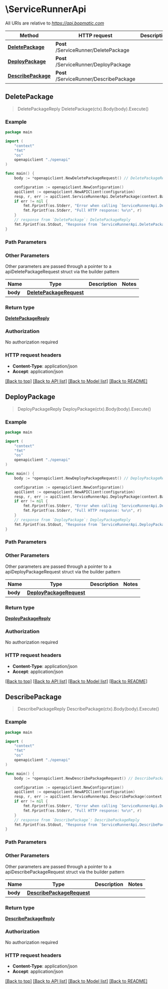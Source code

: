 # \ServiceRunnerApi

All URIs are relative to *https://api.bopmatic.com*

Method | HTTP request | Description
------------- | ------------- | -------------
[**DeletePackage**](ServiceRunnerApi.md#DeletePackage) | **Post** /ServiceRunner/DeletePackage | 
[**DeployPackage**](ServiceRunnerApi.md#DeployPackage) | **Post** /ServiceRunner/DeployPackage | 
[**DescribePackage**](ServiceRunnerApi.md#DescribePackage) | **Post** /ServiceRunner/DescribePackage | 



## DeletePackage

> DeletePackageReply DeletePackage(ctx).Body(body).Execute()



### Example

```go
package main

import (
    "context"
    "fmt"
    "os"
    openapiclient "./openapi"
)

func main() {
    body := *openapiclient.NewDeletePackageRequest() // DeletePackageRequest | 

    configuration := openapiclient.NewConfiguration()
    apiClient := openapiclient.NewAPIClient(configuration)
    resp, r, err := apiClient.ServiceRunnerApi.DeletePackage(context.Background()).Body(body).Execute()
    if err != nil {
        fmt.Fprintf(os.Stderr, "Error when calling `ServiceRunnerApi.DeletePackage``: %v\n", err)
        fmt.Fprintf(os.Stderr, "Full HTTP response: %v\n", r)
    }
    // response from `DeletePackage`: DeletePackageReply
    fmt.Fprintf(os.Stdout, "Response from `ServiceRunnerApi.DeletePackage`: %v\n", resp)
}
```

### Path Parameters



### Other Parameters

Other parameters are passed through a pointer to a apiDeletePackageRequest struct via the builder pattern


Name | Type | Description  | Notes
------------- | ------------- | ------------- | -------------
 **body** | [**DeletePackageRequest**](DeletePackageRequest.md) |  | 

### Return type

[**DeletePackageReply**](DeletePackageReply.md)

### Authorization

No authorization required

### HTTP request headers

- **Content-Type**: application/json
- **Accept**: application/json

[[Back to top]](#) [[Back to API list]](../README.md#documentation-for-api-endpoints)
[[Back to Model list]](../README.md#documentation-for-models)
[[Back to README]](../README.md)


## DeployPackage

> DeployPackageReply DeployPackage(ctx).Body(body).Execute()



### Example

```go
package main

import (
    "context"
    "fmt"
    "os"
    openapiclient "./openapi"
)

func main() {
    body := *openapiclient.NewDeployPackageRequest() // DeployPackageRequest | 

    configuration := openapiclient.NewConfiguration()
    apiClient := openapiclient.NewAPIClient(configuration)
    resp, r, err := apiClient.ServiceRunnerApi.DeployPackage(context.Background()).Body(body).Execute()
    if err != nil {
        fmt.Fprintf(os.Stderr, "Error when calling `ServiceRunnerApi.DeployPackage``: %v\n", err)
        fmt.Fprintf(os.Stderr, "Full HTTP response: %v\n", r)
    }
    // response from `DeployPackage`: DeployPackageReply
    fmt.Fprintf(os.Stdout, "Response from `ServiceRunnerApi.DeployPackage`: %v\n", resp)
}
```

### Path Parameters



### Other Parameters

Other parameters are passed through a pointer to a apiDeployPackageRequest struct via the builder pattern


Name | Type | Description  | Notes
------------- | ------------- | ------------- | -------------
 **body** | [**DeployPackageRequest**](DeployPackageRequest.md) |  | 

### Return type

[**DeployPackageReply**](DeployPackageReply.md)

### Authorization

No authorization required

### HTTP request headers

- **Content-Type**: application/json
- **Accept**: application/json

[[Back to top]](#) [[Back to API list]](../README.md#documentation-for-api-endpoints)
[[Back to Model list]](../README.md#documentation-for-models)
[[Back to README]](../README.md)


## DescribePackage

> DescribePackageReply DescribePackage(ctx).Body(body).Execute()



### Example

```go
package main

import (
    "context"
    "fmt"
    "os"
    openapiclient "./openapi"
)

func main() {
    body := *openapiclient.NewDescribePackageRequest() // DescribePackageRequest | 

    configuration := openapiclient.NewConfiguration()
    apiClient := openapiclient.NewAPIClient(configuration)
    resp, r, err := apiClient.ServiceRunnerApi.DescribePackage(context.Background()).Body(body).Execute()
    if err != nil {
        fmt.Fprintf(os.Stderr, "Error when calling `ServiceRunnerApi.DescribePackage``: %v\n", err)
        fmt.Fprintf(os.Stderr, "Full HTTP response: %v\n", r)
    }
    // response from `DescribePackage`: DescribePackageReply
    fmt.Fprintf(os.Stdout, "Response from `ServiceRunnerApi.DescribePackage`: %v\n", resp)
}
```

### Path Parameters



### Other Parameters

Other parameters are passed through a pointer to a apiDescribePackageRequest struct via the builder pattern


Name | Type | Description  | Notes
------------- | ------------- | ------------- | -------------
 **body** | [**DescribePackageRequest**](DescribePackageRequest.md) |  | 

### Return type

[**DescribePackageReply**](DescribePackageReply.md)

### Authorization

No authorization required

### HTTP request headers

- **Content-Type**: application/json
- **Accept**: application/json

[[Back to top]](#) [[Back to API list]](../README.md#documentation-for-api-endpoints)
[[Back to Model list]](../README.md#documentation-for-models)
[[Back to README]](../README.md)

